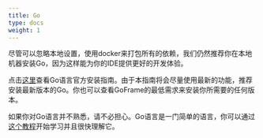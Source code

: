 ```yaml
---
title: Go
type: docs
weight: 1
---
```


尽管可以忽略本地设置，使用docker来打包所有的依赖，我们仍然推荐你在本地机器安装Go，因为这样能为你的IDE提供更好的开发体验。

点击[这里](https://go.dev/doc/install)查看Go语言官方安装指南。由于本指南将会尽量使用最新的功能，推荐安装最新版本的Go。你也可以查看GoFrame的最低需求来安装你所需要的任何版本。

如果你对Go语言并不熟悉，请不必担心。Go语言是一门简单的语言，你可以通过[这个教程](https://tour.go-zh.org/welcome/1)开始学习并且很快理解它。
